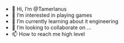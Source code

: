 - 👋 Hi, I’m @Tamerlanus
- 👀 I’m interested in playing games
- 🌱 I’m currently learning about it engineering 
- 💞️ I’m looking to collaborate on ...
- 📫 How to reach me high level 

<!---
Tamerlanus/Tamerlanus is a ✨ special ✨ repository because its `README.md` (this file) appears on your GitHub profile.
You can click the Preview link to take a look at your changes.
--->
